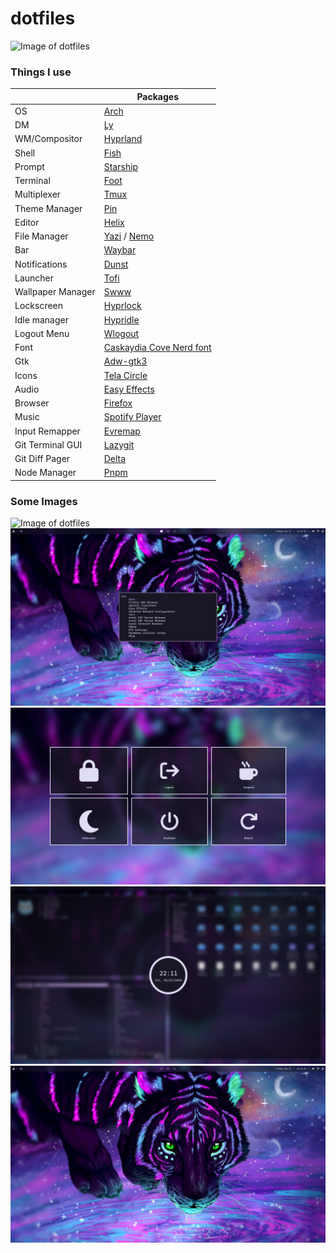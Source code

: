 # dotfiles

<img src="./readme-assets/desktop.gif" alt="Image of dotfiles" />

### Things I use

|                   | Packages                                                                           |
| ----------------- | ---------------------------------------------------------------------------------- |
| OS                | [Arch](https://archlinux.org/)                                                     |
| DM                | [Ly](https://github.com/fairyglade/ly)                                             |
| WM/Compositor     | [Hyprland](https://hyprland.org/)                                                  |
| Shell             | [Fish](https://fishshell.com/)                                                     |
| Prompt            | [Starship](https://starship.rs/)                                                   |
| Terminal          | [Foot](https://github.com/DanteAlighierin/foot)                                    |
| Multiplexer       | [Tmux](https://github.com/tmux/tmux)                                               |
| Theme Manager     | [Pin](https://github.com/ClaraSmyth/pin)                                           |
| Editor            | [Helix](https://helix-editor.com/)                                                 |
| File Manager      | [Yazi](https://github.com/sxyazi/yazi) / [Nemo](https://github.com/linuxmint/nemo) |
| Bar               | [Waybar](https://github.com/Alexays/Waybar)                                        |
| Notifications     | [Dunst](https://github.com/dunst-project/dunst)                                    |
| Launcher          | [Tofi](https://github.com/philj56/tofi)                                            |
| Wallpaper Manager | [Swww](https://github.com/Horus645/swww)                                           |
| Lockscreen        | [Hyprlock](https://github.com/hyprwm/hyprlock/)                                    |
| Idle manager      | [Hypridle](https://github.com/hyprwm/hypridle)                                     |
| Logout Menu       | [Wlogout](https://github.com/ArtsyMacaw/wlogout)                                   |
| Font              | [Caskaydia Cove Nerd font](https://www.nerdfonts.com/font-downloads)               |
| Gtk               | [Adw-gtk3](https://github.com/lassekongo83/adw-gtk3)                               |
| Icons             | [Tela Circle](https://github.com/vinceliuice/Tela-circle-icon-theme)               |
| Audio             | [Easy Effects](https://github.com/wwmm/easyeffects)                                |
| Browser           | [Firefox](https://mozilla.org/)                                                    |
| Music             | [Spotify Player](https://github.com/aome510/spotify-player)                        |
| Input Remapper    | [Evremap](https://github.com/wez/evremap)                                          |
| Git Terminal GUI  | [Lazygit](https://github.com/jesseduffield/lazygit)                                |
| Git Diff Pager    | [Delta](https://github.com/dandavison/delta)                                       |
| Node Manager      | [Pnpm](https://pnpm.io/)                                                           |

### Some Images

<img src="./readme-assets/desktop.gif" alt="Image of dotfiles" />
<img src="./readme-assets/launcher.png" alt="Image of dotfiles" />
<img src="./readme-assets/logout.png" alt="Image of dotfiles" />
<img src="./readme-assets/lockscreen.png" alt="Image of dotfiles" />
<img src="./readme-assets/empty.png" alt="Image of dotfiles" />

